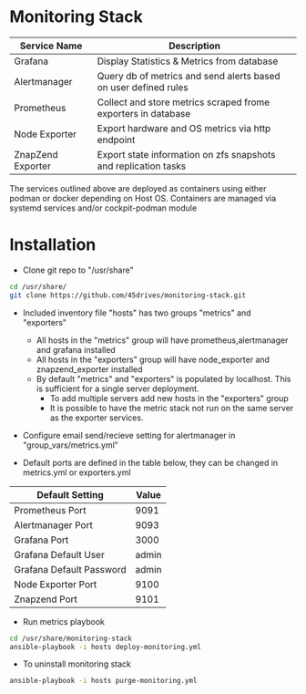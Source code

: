 # Monitoring Stack

| Service Name      	| Description                                                     	|
|-------------------	|-----------------------------------------------------------------	|
| Grafana           	| Display Statistics & Metrics from database                      	|
| Alertmanager      	| Query db of metrics and send alerts based on user defined rules 	|
| Prometheus        	| Collect and store metrics scraped frome exporters in database   	|
| Node Exporter     	| Export hardware and OS metrics via http endpoint                	|
| ZnapZend Exporter 	| Export state information on zfs snapshots and replication tasks 	|

The services outlined above are deployed as containers using either podman or docker depending on Host OS.
Containers are managed via systemd services and/or cockpit-podman module

# Installation

* Clone git repo to "/usr/share"
```sh
cd /usr/share/
git clone https://github.com/45drives/monitoring-stack.git
```
* Included inventory file "hosts" has two groups "metrics" and "exporters"
    * All hosts in the "metrics" group will have prometheus,alertmanager and grafana installed
    * All hosts in the "exporters" group will have node_exporter and znapzend_exporter installed
    * By default "metrics" and "exporters" is populated by localhost. This is sufficient for a single server deployment.
        * To add multiple servers add new hosts in the "exporters" group
        * It is possible to have the metric stack not run on the same server as the exporter services.

* Configure email send/recieve setting for alertmanager in "group_vars/metrics.yml"

* Default ports are defined in the table below, they can be changed in metrics.yml or exporters.yml

| Default Setting          	| Value 	|
|--------------------------	|-------	|
| Prometheus Port          	| 9091  	|
| Alertmanager Port        	| 9093  	|
| Grafana Port             	| 3000  	|
| Grafana Default User     	| admin 	|
| Grafana Default Password 	| admin 	|
| Node Exporter Port       	| 9100  	|
| Znapzend Port            	| 9101  	|

* Run metrics playbook
```sh
cd /usr/share/monitoring-stack
ansible-playbook -i hosts deploy-monitoring.yml
```

* To uninstall monitoring stack
```sh
ansible-playbook -i hosts purge-monitoring.yml